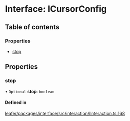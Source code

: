 # Interface: ICursorConfig

## Table of contents

### Properties

- [stop](ICursorConfig.md#stop)

## Properties

### stop

• `Optional` **stop**: `boolean`

#### Defined in

[leafer/packages/interface/src/interaction/IInteraction.ts:168](https://github.com/leaferjs/leafer/blob/8d161c2/packages/interface/src/interaction/IInteraction.ts#L168)

